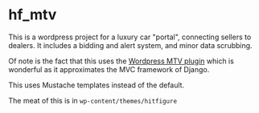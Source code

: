 hf_mtv
======

This is a wordpress project for a luxury car "portal", connecting sellers to dealers. It includes a bidding and alert system, and minor data scrubbing.

Of note is the fact that this uses the [Wordpress MTV plugin](https://github.com/newsapps/wordpress-mtv) which is wonderful as it approximates the MVC framework of Django. 

This uses Mustache templates instead of the default.

The meat of this is in `wp-content/themes/hitfigure` 